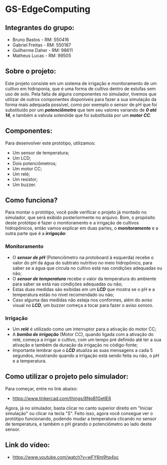 # GS-EdgeComputing

## Integrantes do grupo:
+ Bruno Bastos - RM: 550416
+ Gabriel Freitas - RM: 550187
+ Guilherme Daher - RM: 98611
+ Matheus Lucas - RM: 99505

## Sobre o projeto:
Este projeto consiste em um sistema de irrigação e monitoramento de um cultivo em hidroponia, que é uma forma de cultivo dentro de estufas sem uso de solo. Pela falta de alguns componentes no simulador, tivemos que utilizar de outros componentes disponíveis para fazer a sua simulação da forma mais adequada possível, como por exemplo o sensor de pH que foi substituído por um ***potenciômetro*** que tem seu valores variando de ***0 até 14***, e também a valvula solenóide que foi substituída por um ***motor CC***.

## Componentes:
Para desenvolver este protótipo, utilizamos:

+ Um sensor de temperatura;
+ Um LCD;
+ Dois potenciômetros;
+ Um motor CC;
+ Um relé;
+ Um resistor;
+ Um buzzer.

## Como funciona?
Para montar o protótipo, você pode verificar o projeto já montado no simulador, que será exibido posteriormente no arquivo. Bom, o propósito deste protótipo é fazer o monitoramento e a irrigação de cultivos hidropônicos, então vamos explicar em duas partes, o ***monitoramento*** e a outra parte que é a ***irrigação***:

### Monitoramento
+ O ***sensor de pH*** (Potenciômetro na protoboard à esquerda) recebe o valor do pH da água do subtrato nutritivo no meio hidropônico, para saber se a água que circula no cultivo está nas condições adequadas ou não;
+ O ***sensor de temperatura*** recebe o valor da temperatura do ambiente para saber se está nas condições adequadas ou não;
+ Estas duas medidas são exibidas em um ***LCD*** que mostra se o pH e a temperatura estão no nível recomendado ou não;
+ Caso alguma das medidas não esteja nos conformes, além do aviso visual no ***LCD***, um buzzer começa a tocar para fazer o aviso sonoro.

### Irrigação
+ Um ***relé*** é utilizado como um interruptor para a ativação do motor CC;
+ A ***bomba de irrigação*** (Motor CC), quando ligada com a ativação do relé, começa a irrigar o cultivo, com um tempo pré definido até ter a sua ativação e também da duração da irrigação no código-fonte;
+ Importante lembrar que o ***LCD*** atualiza as suas mensagens a cada 5 segundos, mostrando quando a irrigação está sendo feita ou não, o pH e a temperatura.

## Como utilizar o projeto pelo simulador:
Para começar, entre no link abaixo:
+ https://www.tinkercad.com/things/8NqB1GetlE6

Agora, já no simulador, basta clicar no canto superior direito em "Iniciar simulação" ou clicar na tecla "S". Feito isso, agora você consegue ver o protótipo funcionando, podendo mudar a temperatura clicando no sensor de temperatura, e também o pH girando o potenciômetro ao lado deste sensor. 

## Link do vídeo:
+ https://www.youtube.com/watch?v=wFY6m9hp4sc
